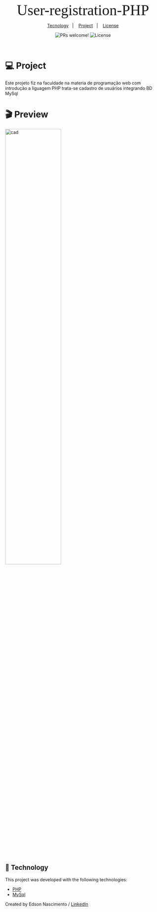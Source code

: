 <p align="center"><font size="7" face="Georgia">
    User-registration-PHP
</font></p>

<p align="center">
  <a href="#-tecnology">Tecnology</a>&nbsp;&nbsp;&nbsp;|&nbsp;&nbsp;&nbsp;
  <a href="#-project">Project</a>&nbsp;&nbsp;&nbsp;|&nbsp;&nbsp;&nbsp;
  <a href="#-license">License</a>
</p>

<p align="center">
 <img src="https://img.shields.io/static/v1?label=PRs&message=welcome&color=15C3D6&labelColor=000000" alt="PRs welcome!" />

  <img alt="License" src="https://img.shields.io/static/v1?label=license&message=MIT&color=15C3D6&labelColor=000000">
</p>

<br>

# 💻 Project

<p>Este projeto fiz na faculdade na materia de programação web com introdução a liguagem PHP trata-se cadastro de usuários integrando BD MySql </p>

# 🎬 Preview

<p>
  <img alt="cad" src="https://media.giphy.com/media/EJG898s6Og4d7Eiohz/giphy.gif" width="60%">
</p>

## 🚀 Technology

This project was developed with the following technologies:

- [PHP]()
- [MySql]()

Created by Edson Nascimento / [LinkedIn](https://www.linkedin.com/in/edson-nascimento-5783681aa/)
